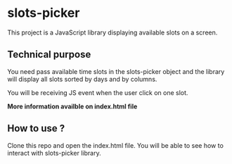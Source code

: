 # slots-picker

This project is a JavaScript library displaying available slots on a screen.

## Technical purpose

You need pass available time slots in the slots-picker object and the library will display all slots sorted by days and by columns.

You will be receiving JS event when the user click on one slot.

**More information availble on index.html file**

## How to use ?

Clone this repo and open the index.html file. You will be able to see how to interact with slots-picker library.
